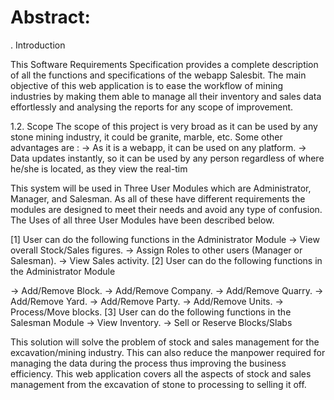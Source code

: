 # Abstract:
. Introduction


This Software Requirements Specification provides a complete description of all
the functions and specifications of the webapp Salesbit.
The main objective of this web application is to ease the workflow of mining
industries by making them able to manage all their inventory and sales data
effortlessly and analysing the reports for any scope of improvement.


1.2. Scope
The scope of this project is very broad as it can be used by any stone mining
industry, it could be granite, marble, etc. Some other advantages are :
-> As it is a webapp, it can be used on any platform.
-> Data updates instantly, so it can be used by any person regardless of where
he/she is located, as they view the real-tim

This system will be used in Three User Modules which are Administrator,
Manager, and Salesman. As all of these have different requirements the modules
are designed to meet their needs and avoid any type of confusion. The Uses of
all three User Modules have been described below.

[1] User can do the following functions in the Administrator Module
-> View overall Stock/Sales figures.
-> Assign Roles to other users (Manager or Salesman).
-> View Sales activity.
[2] User can do the following functions in the Administrator Module

-> Add/Remove Block.
-> Add/Remove Company.
-> Add/Remove Quarry.
-> Add/Remove Yard.
-> Add/Remove Party.
-> Add/Remove Units.
-> Process/Move blocks.
[3] User can do the following functions in the Salesman Module
-> View Inventory.
-> Sell or Reserve Blocks/Slabs

This solution will solve the problem of stock and sales
management for the excavation/mining industry. This can
also reduce the manpower required for managing the data
during the process thus improving the business efficiency.
This web application covers all the aspects of stock and sales
management from the excavation of stone to processing to
selling it off.

